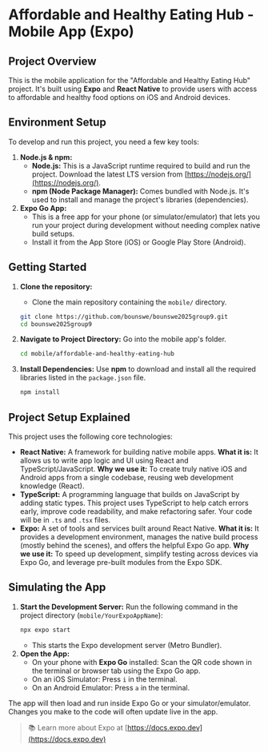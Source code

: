 # Affordable and Healthy Eating Hub - Mobile App (Expo)

## Project Overview

This is the mobile application for the "Affordable and Healthy Eating Hub" project. It's built using **Expo** and **React Native** to provide users with access to affordable and healthy food options on iOS and Android devices.

## Environment Setup

To develop and run this project, you need a few key tools:

1.  **Node.js & npm:**
    * **Node.js:** This is a JavaScript runtime required to build and run the project. Download the latest LTS version from [https://nodejs.org/](https://nodejs.org/).
    * **npm (Node Package Manager):** Comes bundled with Node.js. It's used to install and manage the project's libraries (dependencies).
2.  **Expo Go App:**
    * This is a free app for your phone (or simulator/emulator) that lets you run your project during development without needing complex native build setups.
    * Install it from the App Store (iOS) or Google Play Store (Android).

## Getting Started


1.  **Clone the repository:**
    * Clone the main repository containing the `mobile/` directory.
    ```bash
    git clone https://github.com/bounswe/bounswe2025group9.git
    cd bounswe2025group9
    ```

2.  **Navigate to Project Directory:** Go into the mobile app's folder.
    ```bash
    cd mobile/affordable-and-healthy-eating-hub
    ```
3.  **Install Dependencies:** Use **npm** to download and install all the required libraries listed in the `package.json` file.
    ```bash
    npm install
    ```

## Project Setup Explained

This project uses the following core technologies:


* **React Native:** A framework for building native mobile apps. **What it is:** It allows us to write app logic and UI using React and TypeScript/JavaScript. **Why we use it:** To create truly native iOS and Android apps from a single codebase, reusing web development knowledge (React).
* **TypeScript:** A programming language that builds on JavaScript by adding static types. This project uses TypeScript to help catch errors early, improve code readability, and make refactoring safer. Your code will be in `.ts` and `.tsx` files.
* **Expo:** A set of tools and services built around React Native. **What it is:** It provides a development environment, manages the native build process (mostly behind the scenes), and offers the helpful Expo Go app. **Why we use it:** To speed up development, simplify testing across devices via Expo Go, and leverage pre-built modules from the Expo SDK.

## Simulating the App

1.  **Start the Development Server:** Run the following command in the project directory (`mobile/YourExpoAppName`):
    ```bash
    npx expo start
    ```
    * This starts the Expo development server (Metro Bundler).
2.  **Open the App:**
    * On your phone with **Expo Go** installed: Scan the QR code shown in the terminal or browser tab using the Expo Go app.
    * On an iOS Simulator: Press `i` in the terminal.
    * On an Android Emulator: Press `a` in the terminal.

The app will then load and run inside Expo Go or your simulator/emulator. Changes you make to the code will often update live in the app.
> 📚 Learn more about Expo at [https://docs.expo.dev](https://docs.expo.dev)
